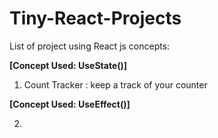 # Tiny-React-Projects

List of project using React js concepts:

  **[Concept Used: UseState()]**
  
1. Count Tracker : keep a track of your counter

 **[Concept Used: UseEffect()]**

2. 

